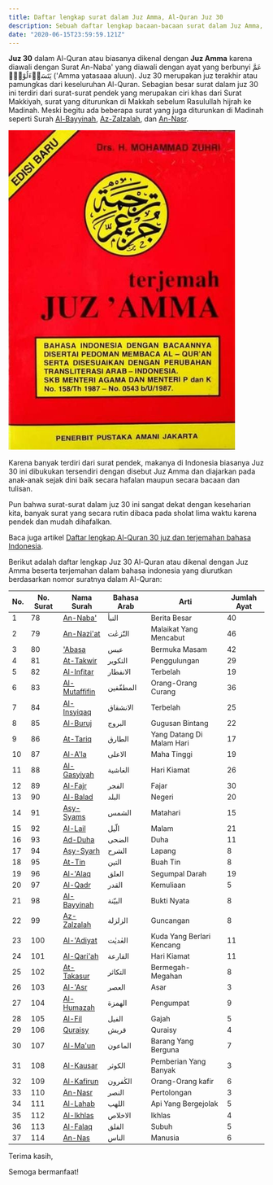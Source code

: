 ```yaml
---
title: Daftar lengkap surat dalam Juz Amma, Al-Quran Juz 30
description: Sebuah daftar lengkap bacaan-bacaan surat dalam Juz Amma, Al-Quran Juz 30 beserta terjemahan dan tafsir dalam bahasa Indonesia
date: "2020-06-15T23:59:59.121Z"
---
```


**Juz 30** dalam Al-Quran atau biasanya dikenal dengan **Juz Amma** karena diawali dengan Surat An-Naba' yang diawali dengan ayat yang berbunyi  عَمَّ يَتَسَاۤءَلُوْنَۚ  ('Amma yatasaaa aluun).
Juz 30 merupakan juz terakhir atau pamungkas dari keseluruhan Al-Quran.
Sebagian besar surat dalam juz 30 ini terdiri dari surat-surat pendek yang merupakan ciri khas dari Surat Makkiyah, surat yang diturunkan di Makkah sebelum Rasulullah hijrah ke Madinah.
Meski begitu ada beberapa surat yang juga diturunkan di Madinah seperti Surah [Al-Bayyinah](https://www.baca-quran.id/98/), [Az-Zalzalah](https://www.baca-quran.id/99/), dan [An-Nasr](https://www.baca-quran.id/110/).

![Contoh sampul buku Juz Amma yang beredar di Indonesia](juz-amma.jpg)

Karena banyak terdiri dari surat pendek, makanya di Indonesia biasanya Juz 30 ini dibukukan tersendiri dengan disebut Juz Amma dan diajarkan pada anak-anak sejak dini baik secara hafalan maupun secara bacaan dan tulisan.

Pun bahwa surat-surat dalam juz 30 ini sangat dekat dengan keseharian kita, banyak surat yang secara rutin dibaca pada sholat lima waktu karena pendek dan mudah dihafalkan.

Baca juga artikel [Daftar lengkap Al-Quran 30 juz dan terjemahan bahasa Indonesia](/2020-06-14-daftar-lengkap-surat-alquran-30-juz-dan-terjemahan-bahasa-indonesia/).

Berikut adalah daftar lengkap Juz 30 Al-Quran atau dikenal dengan Juz Amma beserta terjemahan dalam bahasa indonesia yang diurutkan berdasarkan nomor suratnya dalam Al-Quran:

| No. | No. Surat | Nama Surah | Bahasa Arab | Arti | Jumlah Ayat |
|---- |----------- | ----------- |------------ |----- |------------ |
| 1 | 78 | [An-Naba'](https://www.baca-quran.id/78/) | النبأ | Berita Besar | 40 |
| 2 | 79 | [An-Nazi'at](https://www.baca-quran.id/79/) | النّٰزعٰت | Malaikat Yang Mencabut | 46 |
| 3 | 80 | ['Abasa](https://www.baca-quran.id/80/) | عبس | Bermuka Masam | 42 |
| 4 | 81 | [At-Takwir](https://www.baca-quran.id/81/) | التكوير | Penggulungan | 29 |
| 5 | 82 | [Al-Infitar](https://www.baca-quran.id/82/) | الانفطار | Terbelah | 19 |
| 6 | 83 | [Al-Mutaffifin](https://www.baca-quran.id/83/) | المطفّفين | Orang-Orang Curang | 36 |
| 7 | 84 | [Al-Insyiqaq](https://www.baca-quran.id/84/) | الانشقاق | Terbelah | 25 |
| 8 | 85 | [Al-Buruj](https://www.baca-quran.id/85/) | البروج | Gugusan Bintang | 22 |
| 9 | 86 | [At-Tariq](https://www.baca-quran.id/86/) | الطارق | Yang Datang Di Malam Hari | 17 |
| 10 | 87 | [Al-A'la](https://www.baca-quran.id/87/) | الاعلى | Maha Tinggi | 19 |
| 11 | 88 | [Al-Gasyiyah](https://www.baca-quran.id/88/) | الغاشية | Hari Kiamat | 26 |
| 12 | 89 | [Al-Fajr](https://www.baca-quran.id/89/) | الفجر | Fajar | 30 |
| 13 | 90 | [Al-Balad](https://www.baca-quran.id/90/) | البلد | Negeri | 20 |
| 14 | 91 | [Asy-Syams](https://www.baca-quran.id/91/) | الشمس | Matahari | 15 |
| 15 | 92 | [Al-Lail](https://www.baca-quran.id/92/) | الّيل | Malam | 21 |
| 16 | 93 | [Ad-Duha](https://www.baca-quran.id/93/) | الضحى | Duha | 11 |
| 17 | 94 | [Asy-Syarh](https://www.baca-quran.id/94/) | الشرح | Lapang | 8 |
| 18 | 95 | [At-Tin](https://www.baca-quran.id/95/) | التين | Buah Tin | 8 |
| 19 | 96 | [Al-'Alaq](https://www.baca-quran.id/96/) | العلق | Segumpal Darah | 19 |
| 20 | 97 | [Al-Qadr](https://www.baca-quran.id/97/) | القدر | Kemuliaan | 5 |
| 21 | 98 | [Al-Bayyinah](https://www.baca-quran.id/98/) | البيّنة | Bukti Nyata | 8 |
| 22 | 99 | [Az-Zalzalah](https://www.baca-quran.id/99/) | الزلزلة | Guncangan | 8 |
| 23 | 100 | [Al-'Adiyat](https://www.baca-quran.id/100/) | العٰديٰت | Kuda Yang Berlari Kencang | 11 |
| 24 | 101 | [Al-Qari'ah](https://www.baca-quran.id/101/) | القارعة | Hari Kiamat | 11 |
| 25 | 102 | [At-Takasur](https://www.baca-quran.id/102/) | التكاثر | Bermegah-Megahan | 8 |
| 26 | 103 | [Al-'Asr](https://www.baca-quran.id/103/) | العصر | Asar | 3 |
| 27 | 104 | [Al-Humazah](https://www.baca-quran.id/104/) | الهمزة | Pengumpat | 9 |
| 28 | 105 | [Al-Fil](https://www.baca-quran.id/105/) | الفيل | Gajah | 5 |
| 29 | 106 | [Quraisy](https://www.baca-quran.id/106/) | قريش | Quraisy | 4 |
| 30 | 107 | [Al-Ma'un](https://www.baca-quran.id/107/) | الماعون | Barang Yang Berguna | 7 |
| 31 | 108 | [Al-Kausar](https://www.baca-quran.id/108/) | الكوثر | Pemberian Yang Banyak | 3 |
| 32 | 109 | [Al-Kafirun](https://www.baca-quran.id/109/) | الكٰفرون | Orang-Orang kafir | 6 |
| 33 | 110 | [An-Nasr](https://www.baca-quran.id/110/) | النصر | Pertolongan | 3 |
| 34 | 111 | [Al-Lahab](https://www.baca-quran.id/111/) | اللهب | Api Yang Bergejolak | 5 |
| 35 | 112 | [Al-Ikhlas](https://www.baca-quran.id/112/) | الاخلاص | Ikhlas | 4 |
| 36 | 113 | [Al-Falaq](https://www.baca-quran.id/113/) | الفلق | Subuh | 5 |
| 37 | 114 | [An-Nas](https://www.baca-quran.id/114/) | الناس | Manusia | 6 |

Terima kasih,

Semoga bermanfaat!
